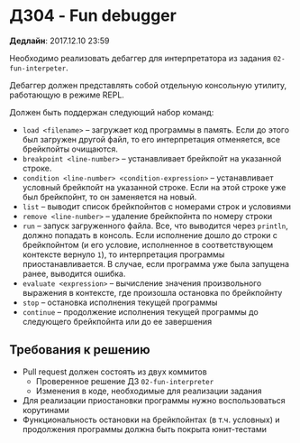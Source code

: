 # ДЗ04 - Fun debugger

**Дедлайн**: 2017.12.10 23:59

Необходимо реализовать дебаггер для интерпретатора из задания `02-fun-interpeter`.

Дебаггер должен представлять собой отдельную консольную утилиту, работающую в режиме
REPL.

Должен быть поддержан следующий набор команд:
- `load <filename>` – загружает код программы в память. Если до этого был загружен
другой файл, то его интерпретация отменяется, все брейкпойты очищаются.
- `breakpoint <line-number>` – устанавливает брейкпойт на указанной строке.
- `condition <line-number> <condition-expression>` – устанавливает
условный брейкпойт на указанной строке. Если на этой строке уже был брейкпойнт,
то он заменяется на новый.
- `list` – выводит список брейкпойнтов с номерами строк и условиями
- `remove <line-number>` – удаление брейкпойнта по номеру строки
- `run` – запуск загруженного файла. Все, что выводится через `println`, должно
попадать в консоль. Если исполнение дошло до строки с брейкпойнтом
(и его условие, исполненное в соответствующем контексте вернуло `1`), то интерпретация
программы приостанавливается. В случае, если программа уже была запущена ранее, выводится ошибка.
- `evaluate <expression>` – вычисление значения произвольного выражения в контексте,
где произошла остановка по брейкпойнту
- `stop` – остановка исполнения текущей программы
- `continue` – продолжение исполнения текущей программы до следующего брейкпойнта
или до ее завершения

## Требования к решению
- Pull request должен состоять из двух коммитов
  - Проверенное решение ДЗ `02-fun-interpreter`
  - Изменения в коде, необходимые для реализации задания
- Для реализации приостановки программы нужно воспользоваться корутинами
- Функциональность остановки на брейкпойнтах (в т.ч. условных) и продолжения программы
должна быть покрыта юнит-тестами